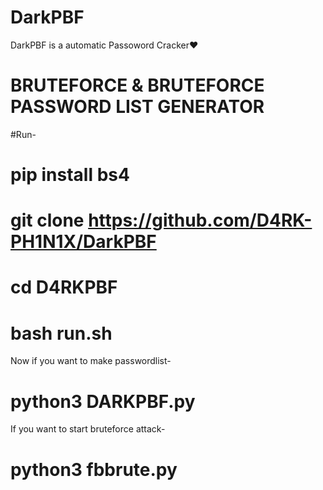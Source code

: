 # DarkPBF
DarkPBF is a automatic Passoword Cracker❤

# BRUTEFORCE & BRUTEFORCE PASSWORD LIST GENERATOR

#Run-

# pip install bs4

# git clone https://github.com/D4RK-PH1N1X/DarkPBF

# cd D4RKPBF

# bash run.sh

Now if you want to make passwordlist-

# python3 DARKPBF.py

If you want to start bruteforce attack-

# python3 fbbrute.py 
